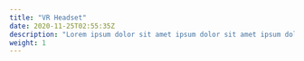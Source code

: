 ```yaml
---
title: "VR Headset"
date: 2020-11-25T02:55:35Z
description: "Lorem ipsum dolor sit amet ipsum dolor sit amet ipsum dolor sit amet"
weight: 1
---
```

